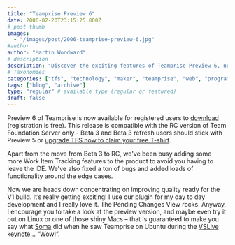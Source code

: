 ```yaml
---
title: "Teamprise Preview 6"
date: 2006-02-20T23:15:25.000Z
# post thumb
images:
  - "/images/post/2006-teamprise-preview-6.jpg"
#author
author: "Martin Woodward"
# description
description: "Discover the exciting features of Teamprise Preview 6, now available for download, enhancing Work Item Tracking and improving functionality."
# Taxonomies
categories: ["tfs", "technology", "maker", "teamprise", "web", "programming"]
tags: ["blog", "archive"]
type: "regular" # available type (regular or featured)
draft: false
---
```


[](http://www.teamprise.com/)Preview 6 of Teamprise is now available for registered users to [download](http://www.teamprise.com/preview-register.py) (registration is free). This release is compatible with the RC version of Team Foundation Server only - Beta 3 and Beta 3 refresh users should stick with Preview 5 or [upgrade TFS now to claim your free T-shirt](http://blogs.msdn.com/robcaron/archive/2006/02/17/534416.aspx).

Apart from the move from Beta 3 to RC, we've been busy adding some more Work Item Tracking features to the product to avoid you having to leave the IDE. We've also fixed a ton of bugs and added loads of functionality around the edge cases.

Now we are heads down concentrating on improving quality ready for the V1 build. It’s really getting exciting! I use our plugin for my day to day development and I really love it. The Pending Changes View rocks. Anyway, I encourage you to take a look at the preview version, and maybe even try it out on Linux or one of those shiny Macs – that is guaranteed to make you say what [Soma](http://blogs.msdn.com/somasegar/default.aspx) did when he saw Teamprise on Ubuntu during the [VSLive keynote](http://www.woodwardweb.com/teamprise/000177.html)… “Wow!”.
